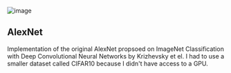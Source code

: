 ![image](https://github.com/user-attachments/assets/bd2eccae-99f5-41e3-80ff-23d351abf26f)

## AlexNet

Implementation of the original AlexNet propsoed on ImageNet Classification with Deep Convolutional Neural Networks by Krizhevsky et el. I had to use a smaller dataset called CIFAR10 because I didn't have access to a GPU.

